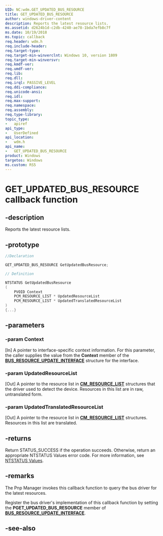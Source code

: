```yaml
---
UID: NC:wdm.GET_UPDATED_BUS_RESOURCE
title: GET_UPDATED_BUS_RESOURCE
author: windows-driver-content
description: Reports the latest resource lists.
ms.assetid: d2624b1d-c2db-4240-ae78-1bda7efb8c7f
ms.date: 10/19/2018
ms.topic: callback
req.header: wdm.h
req.include-header:
req.target-type:
req.target-min-winverclnt: Windows 10, version 1809
req.target-min-winversvr:
req.kmdf-ver:
req.umdf-ver:
req.lib:
req.dll:
req.irql: PASSIVE_LEVEL
req.ddi-compliance:
req.unicode-ansi:
req.idl:
req.max-support:
req.namespace:
req.assembly:
req.type-library: 
topic_type: 
-	apiref
api_type: 
-	UserDefined
api_location: 
-	wdm.h
api_name: 
-	GET_UPDATED_BUS_RESOURCE
product: Windows
targetos: Windows
ms.custom: RS5
---
```


# GET_UPDATED_BUS_RESOURCE callback function

## -description

Reports the latest resource lists.

## -prototype

```cpp
//Declaration

GET_UPDATED_BUS_RESOURCE GetUpdatedBusResource; 

// Definition

NTSTATUS GetUpdatedBusResource
(
	PVOID Context
	PCM_RESOURCE_LIST * UpdatedResourceList
	PCM_RESOURCE_LIST * UpdatedTranslatedResourceList
)
{...}

```

## -parameters

### -param Context
[In] A pointer to interface-specific context information. For this parameter, the caller supplies the value from the **Context** member of the [**BUS_RESOURCE_UPDATE_INTERFACE**](ns-wdm-_bus_resource_update_interface.md) structure for the interface.

### -param UpdatedResourceList
[Out] A pointer to the resource list in [**CM_RESOURCE_LIST**](ns-wdm-_cm_resource_list.md) structures that the driver used to detect the device. Resources in this list are in raw, untranslated form.

### -param UpdatedTranslatedResourceList
[Out] A pointer to the resource list in [**CM_RESOURCE_LIST**](ns-wdm-_cm_resource_list.md) structures. Resources in this list are translated.


## -returns

Return STATUS_SUCCESS if the operation succeeds. Otherwise, return an appropriate NTSTATUS Values error code. For more information, see [NTSTATUS Values](https://docs.microsoft.com/windows-hardware/drivers/kernel/ntstatus-values).

## -remarks

The Pnp Manager invokes this callback function to query the bus driver for the latest resources.

Register the bus driver's implementation of this callback function by setting the **PGET_UPDATED_BUS_RESOURCE** member of [**BUS_RESOURCE_UPDATE_INTERFACE**](ns-wdm-_bus_resource_update_interface.md).


## -see-also
